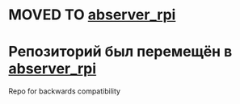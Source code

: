 # **MOVED TO [abserver_rpi](https://github.com/egorpr0/abserver_rpi)**

# **Репозиторий был перемещён в [abserver_rpi](https://github.com/egorpr0/abserver_rpi)**

Repo for backwards compatibility

